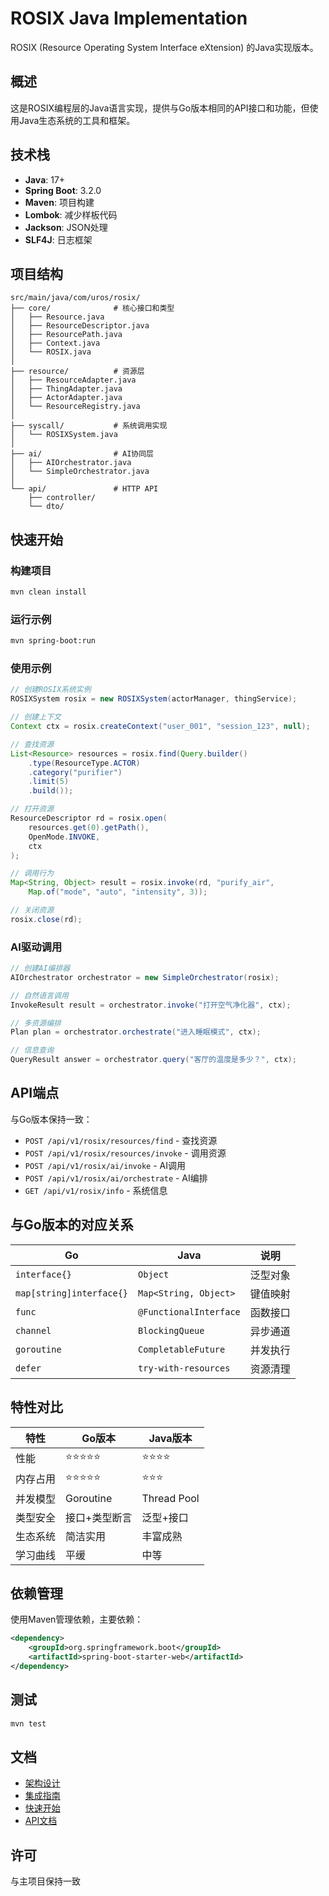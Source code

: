 # ROSIX Java Implementation

ROSIX (Resource Operating System Interface eXtension) 的Java实现版本。

## 概述

这是ROSIX编程层的Java语言实现，提供与Go版本相同的API接口和功能，但使用Java生态系统的工具和框架。

## 技术栈

- **Java**: 17+
- **Spring Boot**: 3.2.0
- **Maven**: 项目构建
- **Lombok**: 减少样板代码
- **Jackson**: JSON处理
- **SLF4J**: 日志框架

## 项目结构

```
src/main/java/com/uros/rosix/
├── core/              # 核心接口和类型
│   ├── Resource.java
│   ├── ResourceDescriptor.java
│   ├── ResourcePath.java
│   ├── Context.java
│   └── ROSIX.java
│
├── resource/          # 资源层
│   ├── ResourceAdapter.java
│   ├── ThingAdapter.java
│   ├── ActorAdapter.java
│   └── ResourceRegistry.java
│
├── syscall/           # 系统调用实现
│   └── ROSIXSystem.java
│
├── ai/                # AI协同层
│   ├── AIOrchestrator.java
│   └── SimpleOrchestrator.java
│
└── api/               # HTTP API
    ├── controller/
    └── dto/
```

## 快速开始

### 构建项目

```bash
mvn clean install
```

### 运行示例

```bash
mvn spring-boot:run
```

### 使用示例

```java
// 创建ROSIX系统实例
ROSIXSystem rosix = new ROSIXSystem(actorManager, thingService);

// 创建上下文
Context ctx = rosix.createContext("user_001", "session_123", null);

// 查找资源
List<Resource> resources = rosix.find(Query.builder()
    .type(ResourceType.ACTOR)
    .category("purifier")
    .limit(5)
    .build());

// 打开资源
ResourceDescriptor rd = rosix.open(
    resources.get(0).getPath(), 
    OpenMode.INVOKE, 
    ctx
);

// 调用行为
Map<String, Object> result = rosix.invoke(rd, "purify_air", 
    Map.of("mode", "auto", "intensity", 3));

// 关闭资源
rosix.close(rd);
```

### AI驱动调用

```java
// 创建AI编排器
AIOrchestrator orchestrator = new SimpleOrchestrator(rosix);

// 自然语言调用
InvokeResult result = orchestrator.invoke("打开空气净化器", ctx);

// 多资源编排
Plan plan = orchestrator.orchestrate("进入睡眠模式", ctx);

// 信息查询
QueryResult answer = orchestrator.query("客厅的温度是多少？", ctx);
```

## API端点

与Go版本保持一致：

- `POST /api/v1/rosix/resources/find` - 查找资源
- `POST /api/v1/rosix/resources/invoke` - 调用资源
- `POST /api/v1/rosix/ai/invoke` - AI调用
- `POST /api/v1/rosix/ai/orchestrate` - AI编排
- `GET /api/v1/rosix/info` - 系统信息

## 与Go版本的对应关系

| Go | Java | 说明 |
|------|------|------|
| `interface{}` | `Object` | 泛型对象 |
| `map[string]interface{}` | `Map<String, Object>` | 键值映射 |
| `func` | `@FunctionalInterface` | 函数接口 |
| `channel` | `BlockingQueue` | 异步通道 |
| `goroutine` | `CompletableFuture` | 并发执行 |
| `defer` | `try-with-resources` | 资源清理 |

## 特性对比

| 特性 | Go版本 | Java版本 |
|------|--------|---------|
| 性能 | ⭐⭐⭐⭐⭐ | ⭐⭐⭐⭐ |
| 内存占用 | ⭐⭐⭐⭐⭐ | ⭐⭐⭐ |
| 并发模型 | Goroutine | Thread Pool |
| 类型安全 | 接口+类型断言 | 泛型+接口 |
| 生态系统 | 简洁实用 | 丰富成熟 |
| 学习曲线 | 平缓 | 中等 |

## 依赖管理

使用Maven管理依赖，主要依赖：

```xml
<dependency>
    <groupId>org.springframework.boot</groupId>
    <artifactId>spring-boot-starter-web</artifactId>
</dependency>
```

## 测试

```bash
mvn test
```

## 文档

- [架构设计](../ARCHITECTURE.md)
- [集成指南](../INTEGRATION.md)
- [快速开始](../QUICKSTART.md)
- [API文档](../API.md)

## 许可

与主项目保持一致

